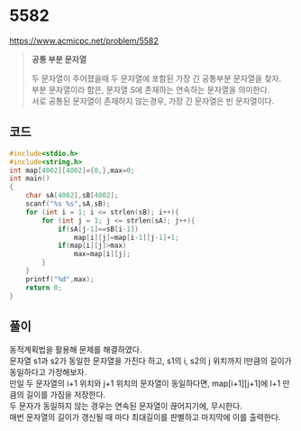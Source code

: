 # 5582
https://www.acmicpc.net/problem/5582
> **<p>공통 부분 문자열</p>**
> 두 문자열이 주어졌을때 두 문자열에 포함된 가장 긴 공통부분 문자열을 찾자.<br>
> 부분 문자열이라 함은, 문자열 S에 존재하는 연속하는 문자열을 의미한다.<br>
> 서로 공통된 문자열이 존재하지 않는경우, 가장 긴 문자열은 빈 문자열이다.<br>

## 코드
```c
#include<stdio.h>
#include<string.h>
int map[4002][4002]={0,},max=0;
int main()
{
    char sA[4002],sB[4002];
    scanf("%s %s",sA,sB);
    for (int i = 1; i <= strlen(sB); i++){
        for (int j = 1; j <= strlen(sA); j++){
            if(sA[j-1]==sB[i-1])
                map[i][j]=map[i-1][j-1]+1;
            if(map[i][j]>max)
                max=map[i][j];
        }
    }
    printf("%d",max);
    return 0;
}
```

## 풀이
동적계획법을 활용해 문제를 해결하였다.<br>
문자열 s1과 s2가 동일한 문자열을 가진다 하고, s1의 i, s2의 j 위치까지 l만큼의 길이가 동일하다고 가정해보자.<br>
만일 두 문자열의 i+1 위치와 j+1 위치의 문자열이 동일하다면, map[i+1][j+1]에 l+1 만큼의 길이를 가짐을 저장한다.<br>
두 문자가 동일하지 않는 경우는 연속된 문자열이 끊어지기에, 무시한다.<br>
매번 문자열의 길이가 갱신될 때 마다 최대길이를 판별하고 마지막에 이를 출력한다.<br>